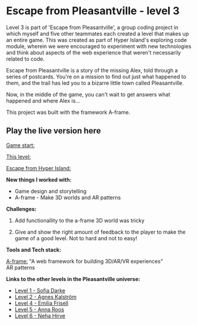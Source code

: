 # Escape from Pleasantville - level 3

Level 3 is part of 'Escape from Pleasantville', a group coding project in which myself and five other teammates each created a level that makes up an entire game. This was created as part of Hyper Island's exploring code module, wherein we were encouraged to experiment with new technologies and think about aspects of the web experience that weren't necessarily related to code.

Escape from Pleasantville is a story of the missing Alex, told through a series of postcards. You're on a mission to find out just what happened to them, and the trail has led you to a bizarre little town called Pleasantville.

Now, in the middle of the game, you can't wait to get answers what happened and where Alex is...

This project was built with the framework A-frame.

## Play the live version here

[Game start: ](https://escapefromhyperisland.github.io/pleasantville)

[This level: ](https://escapefromhyperisland.github.io/pleasantville/level-3)

[Escape from Hyper Island: ](https://escapefromhyperisland.github.io)


**New things I worked with:**

- Game design and storytelling
- A-frame - Make 3D worlds and AR patterns

**Challenges:**

1. Add functionallity to the a-frame 3D world was tricky

2. Give and show the right amount of feedback to the player to make the game of a good level. Not to hard and not to easy!

**Tools and Tech stack:**

[A-frame:](https://aframe.io/) "A web framework for building 3D/AR/VR experiences"  
AR patterns  

**Links to the other levels in the Pleasantville universe:**

- [Level 1 - Sofia Darke](https://github.com/sofiadarkeweb/pleasantville)
- [Level 2 - Agnes Kalström](https://github.com/agneskalstrom/level-2-the-dream)
- [Level 4 - Emilia Frisell](https://github.com/emiliafrisell/MazeGame)
- [Level 5 - Anna Roos](https://github.com/AnnaRoos/the-medium-aframe)
- [Level 6 - Neha Hirve](https://github.com/nehahirve/pleasantville)
